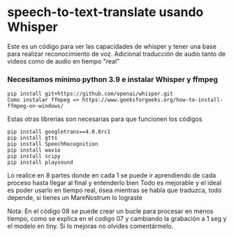 # speech-to-text-translate usando Whisper

Este es un código para ver las capacidades de whisper y tener una base para realizar reconocimiento de voz. Adicional traducción de audio tanto de videos como de audio en tiempo "real"

### Necesitamos mínimo python 3.9 e instalar Whisper y ffmpeg

```
pip install git+https://github.com/openai/whisper.git
Como instalar ffmpeg => https://www.geeksforgeeks.org/how-to-install-ffmpeg-on-windows/
```

Estas otras librerías son necesarias para que funcionen los códigos

```
pip install googletrans==4.0.0rc1
pip install gtts
pip install SpeechRecognition
pip install wavio
pip install scipy
pip install playsound
```

Lo realice en 8 partes donde en cada 1 se puede ir aprendiendo de cada proceso hasta llegar al final y entenderlo bien
Todo es mejorable y el ideal es poder usarlo en tiempo real, ósea mientras se habla que traduzca, todo depende, si tienes un MareNostrum lo lograste

Nota: En el código 08 se puede crear un bucle para procesar en menos tiempo, como se explica en el codigo 07 y cambiando la grabación a 1 seg y el modelo en tiny. Si lo mejoras no olvides comentármelo.